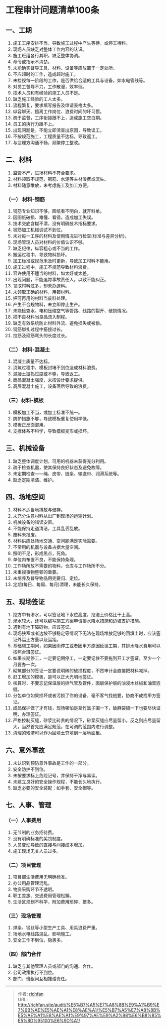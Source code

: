 # 工程审计问题清单100条



## 一、工期

1. 施工工序安排不当，导致施工过程中产生等待，或停工待料。
2. 现场人员缺乏对整体工作内容的认识。
3. 施工班组各行其职，缺乏整体协调。
4. 命令或指示不清楚。
5. 未能确实督导工具、材料、设备等应放置于一定处所。
6. 不应超时的工作，造成超时施工。
7. 未检视每一阶段的工作，是否供给合适的工具与设备，如水电管线等。
8. 对员工督导不力，工作散漫，效率低。
9. 技术人员和有经验的施工人员不足。
10. 缺乏施工经验的工人太多。
11. 流程繁复，要求填写报告及申请表格太多。
12. 纵容聊天、擅离工作岗位、浪费时间的坏习惯。
13. 疏于监督，工序衔接跟不上，造成施工空白期。
14. 员工的执行力跟不上。
15. 出现问题是，不能立即清查出原因，导致误工。
16. 不按规范施工，工程质量不达标，导致返工。
17. 与监理方沟通不畅，频繁停工整改。


## 二、材料

1.  监管不严，进场材料不符合要求。
2.  材料领取不规范，钢筋、水泥等主材浪费或流失。
3.  材料随意堆放，未考虑施工及加工方便。

### （一） 材料-钢筋

1.  钢筋专业知识不够，图纸看不明白，就开料单。
2.  因图纸破损、难懂、看错，造成加工失误。
3.  技术交底含糊不清，没有明确技术指标要求。
4.  钢筋加工机械调试不到位。
5.  未对每一工序的材料及使用情况进行检查(标准与差异分析)。
6.  现场管理人员对材料的价值认识不够。
7.  缺乏纪律，纵容粗心或不当的工作。
8.  搬运过程中，导致物料损坏。
9.  加工标准或规范未及时更新，导致加工材料不能用。
10. 施工过程中，施工不规范导致材料浪费。
11. 容许使用不适当的材料，如太好或太差。
12. 出现问题，不能追踪事故责任人，以致不能纠正。
13. 领取材料过多，却未办退料。
14. 未领取正确的材料，用错材料。
15. 把可再用的材料当废料处理。
16. 产生不合规物料，未立即停止生产。
17. 未能检查水、电和压缩空气等管路、线路的裂开、破损情况。
18. 把不良材料当良品流入制程。
19. 缺乏有效系统防止材料外流、避免损失或被偷。
20. 钢筋绑扎过程中搭接过长。
21. 拉筋及箍筋弯头的长度过长。

### （二） 材料-混凝土

1.  混凝土质量不达标。
2.  浇筑过程中，模板封堵不到位造成材料浪费。
3.  混凝土振捣过度或不够，导致返工。
4.  商品混凝土强度，未按设计要求提供。
5.  高层混凝土施工，设备落后导致的浪费。

### （三）材料-模板

1.  模板加工不当，或加工标准不统一。
2.  防护措施不够，导致模板重复使用率低。
3.  模板正反面混用。
4.  支撑体系不科学，导致模板变形或损坏。


## 三、机械设备

1.  缺乏整体调度计划，可用的机器未获得充分利用。
2.  疏于检查机器，使其保持良好状态及避免故障。
3.  未定期检查——绳、皮带、链条、输送带、润滑系统等。
4.  缺乏定期清洁、维护。


## 四、场地空间

1.  材料不适当地排放与储存。
2.  未充分注意材料从出厂到现场的运输计划。
3.  机械设备的错误安置。
4.  不能保持走道清洁，工具乱丢乱放。
5.  废料未报废。
6.  材料供应处场地交通、空间能满足实际需要。
7.  不常用的机器与设备占据大量空间。
8.  照明不足，形成黑点，死角。
9.  单位内布置不良，不能保持条理。
10. 工作场所放不需要的物料，仓库与工作场所不分。
11. 未重视事物整顿的重要。
12. 未培养及督导物品用完要归、定位。
13. 定期(每日、每周、每月)清理，未能长久保持。


## 五、现场签证

1.  挖方中有渗水，可以签证地下水位高度，挖湿土价格比干土高。
2.  渗水较大，还可以编写施工方案申请排水降水措施和边坡支护措施。
3.  遇到有地下障碍物，应该签证。
4.  现场狭窄或者边坡不够稳定等情况下无法在现场堆放足够的回填土时，应该签证外运土方量以及运距。
5.  基础施工期间，如果因雨停工或者因甲方原因延误工期，其排水降水费用可以按照台班签证。
6.   如果长期停工，一定要记期停工，一定要记住不要拖到开工才签证，至少一个月要办一次。
7.  砌筑部分的签证一定要说明砖的破损程度，不然审计会直接把材料减掉。
8.  赶工增加的模板，是可以正大光明地签证。
9.  核算时，不要忘记保温层的排气管及管件，面层保护层的油浸木丝板和油膏嵌缝。
10. 分包单位如果损坏或者污损了你的设备，毫不客气找他要，协商不成找甲方签证。
11. 成品保护做了才有钱，现场哪怕是拿竹篙子围一下，破麻袋铺一下也要尽快证明，办理签证。
12. 严格控制灰缝，砂浆比砖贵的情况下，砂浆灰缝应尽量留小，反之则应尽量留大，当然首先应满足规范，在可调的范围内进行调整。
13. 清理的残渣可以作为回填土夯填到一层地面里。


## 六、意外事故

1.  未认识到预防意外事故是工作的一部分。
2.  安全防护不到位。
3.  未按要求标上危险记号，并保持干净与易读。
4.  未建立良好的安全操作规程，不能长久地执行。
5.  缺乏必要的安全装配：如手套、安全帽等。


## 七、人事、管理

### （一）人事费用

1.  无节制的业务招待费。
2.  没有明确标准的奖罚制度。
3.  人员变动导致的直接与间接成本增加。
4.  施工现场无关人员过多。

### （二）项目管理

1.  项目部生活费用无明确标准。
2.  办公用品管理混乱。
3.  物资采购环节不透明。
4.  职工差旅、交通费用管理松懈。
5.  生活区规划不科学，附加费用琐碎、繁多。

### （三）现场管理

1.  焊条、钢丝等小型生产工具、用具浪费严重。
2.  场地水电线路混乱，影响施工。
3.  安全工作不到位，隐患多。

### （四）部门合作

1.  缺乏与其他管理人员或部门的沟通、合作。
2.  公司政策执行不到位。
3.   部门、班组间互相推诿责任。

---

> 作者: [richfan](https://richfan.site/)  
> URL: http://richfan.site/audit/%E5%B7%A5%E7%A8%8B%E9%A1%B9%E7%9B%AE%E5%AE%A1%E8%AE%A1/%E5%B7%A5%E7%A8%8B%E5%AE%A1%E8%AE%A1%E9%97%AE%E9%A2%98%E6%B8%85%E5%8D%95100%E6%9D%A1/  

